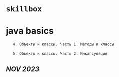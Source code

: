 # `skillbox`

# java basics
   
```sh 
   4. Объекты и классы. Часть 1. Методы и классы
        
   5. Объекты и классы. Часть 2. Инкапсуляция 
```

    
    

## _NOV_ _2023_
